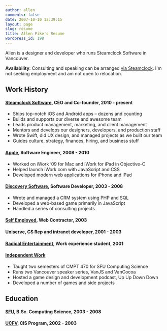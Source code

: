 ```yaml
---
author: allen
comments: false
date: 2007-10-10 12:39:15
layout: page
slug: resume
title: Allen Pike's Resume
wordpress_id: 198
---
```


Allen is a designer and developer who runs Steamclock Software in Vancouver.

**Availability**: Consulting and speaking can be arranged [via Steamclock](http://www.steamclock.com/). I'm not seeking employment and am not open to relocation.

## Work History

#### [Steamclock Software](http://www.steamclocksoftware.com/), CEO and Co-founder, 2010 - present

* Ships top-notch iOS and Android apps – dozens and counting
* Builds and supports our diverse and awesome team 
* Leads product management, marketing, and client management
* Mentors and develops our designers, developers, and production staff
* Wrote Swift, did UX design, and managed projects as we built our team
* Guides culture, strategy, finances, hiring, and business stuff

#### [Apple](http://www.apple.com/), Software Engineer, 2008 - 2010

* Worked on iWork ’09 for Mac and iWork for iPad in Objective-C
* Helped launch iWork.com with JavaScript and CSS
* Developed modern web applications for iPhone and iPad

#### [Discovery Software](http://www.discoverysoftware.com/), Software Developer, 2003 - 2008

* Wrote and managed a CRM system using PHP and SQL
* Developed a web-based game primarily in JavaScript
* Handled a series of consulting projects

#### [Self Employed](http://steamclocksw.com), Web Contractor, 2003

#### [Uniserve](http://uniserve.com), CS Rep and intranet developer, 2001 - 2003

#### [Radical Entertainment](http://radical.ca), Work experience student, 2001

#### [Independent Work](/)

* Taught two semesters of CMPT 470 for SFU Computing Science
* Runs two Vancouver speaker series, VanJS and VanCocoa
* Hosted a game design and development podcast, Up Up Down Down
* Developed a number of games and side projects

## Education

#### [SFU](http://www.sfu.ca/), B.Sc. Computing Science, 2003 - 2008

#### [UCFV](http://www.ufv.ca/), CIS Program, 2002 - 2003
